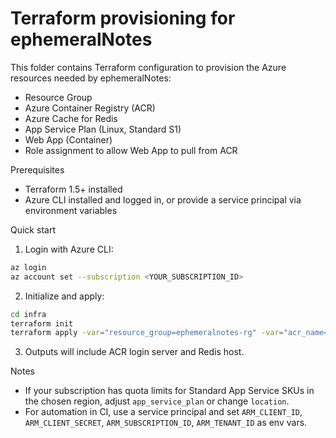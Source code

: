 # Terraform provisioning for ephemeralNotes

This folder contains Terraform configuration to provision the Azure resources needed by ephemeralNotes:

- Resource Group
- Azure Container Registry (ACR)
- Azure Cache for Redis
- App Service Plan (Linux, Standard S1)
- Web App (Container)
- Role assignment to allow Web App to pull from ACR

Prerequisites
- Terraform 1.5+ installed
- Azure CLI installed and logged in, or provide a service principal via environment variables

Quick start

1. Login with Azure CLI:

```bash
az login
az account set --subscription <YOUR_SUBSCRIPTION_ID>
```

2. Initialize and apply:

```bash
cd infra
terraform init
terraform apply -var="resource_group=ephemeralnotes-rg" -var="acr_name=ephemeralnotesacr" -var="webapp_name=ephemeralnotes-prod"
```

3. Outputs will include ACR login server and Redis host.

Notes
- If your subscription has quota limits for Standard App Service SKUs in the chosen region, adjust `app_service_plan` or change `location`.
- For automation in CI, use a service principal and set `ARM_CLIENT_ID`, `ARM_CLIENT_SECRET`, `ARM_SUBSCRIPTION_ID`, `ARM_TENANT_ID` as env vars.
